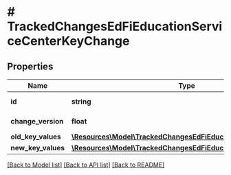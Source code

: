 # # TrackedChangesEdFiEducationServiceCenterKeyChange

## Properties

Name | Type | Description | Notes
------------ | ------------- | ------------- | -------------
**id** | **string** | Resource identifier | [optional]
**change_version** | **float** | Change version | [optional]
**old_key_values** | [**\Resources\Model\TrackedChangesEdFiEducationServiceCenterKey**](TrackedChangesEdFiEducationServiceCenterKey.md) |  | [optional]
**new_key_values** | [**\Resources\Model\TrackedChangesEdFiEducationServiceCenterKey**](TrackedChangesEdFiEducationServiceCenterKey.md) |  | [optional]

[[Back to Model list]](../../README.md#models) [[Back to API list]](../../README.md#endpoints) [[Back to README]](../../README.md)
